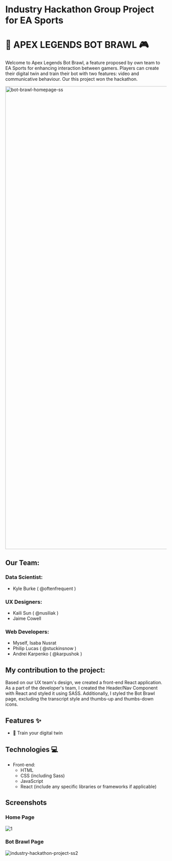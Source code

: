 # Industry Hackathon Group Project for EA Sports
# 🦾 APEX LEGENDS BOT BRAWL 🎮

Welcome to Apex Legends Bot Brawl, a feature proposed by own team to EA Sports for enhancing interaction between gamers. Players can create their digital twin and train their bot with two features: video and communicative behaviour. Our this project won the hackathon.

<img width="1440" alt="bot-brawl-homepage-ss" src="https://github.com/stuckinsnow/brainstation-ea-project/assets/79944634/7b5c5d06-eaef-49ec-a318-d7e74594f55e">


## Our Team:
### Data Scientist: 
- Kyle Burke ( @oftenfrequent )

### UX Designers:
- Kaili Sun ( @nusiliak )
- Jaime Cowell

### Web Developers:
- Myself, Isaba Nusrat
- Philip Lucas ( @stuckinsnow )
- Andrei Karpenko ( @karpushok )

## My contribution to the project:
Based on our UX team's design, we created a front-end React application. As a part of the developer's team, I created the Header/Nav Component with React and styled it using SASS. Additionally, I styled the Bot Brawl page, excluding the transcript style and thumbs-up and thumbs-down icons.

## Features ✨

- 🦿 Train your digital twin

## Technologies 💻
- Front-end:
  - HTML
  - CSS (including Sass)
  - JavaScript
  - React (include any specific libraries or frameworks if applicable)

## Screenshots

### Home Page
![1](https://github.com/stuckinsnow/brainstation-ea-project/assets/79944634/cafc82bc-c11f-49fb-8f9a-4e3cb6144f7d)

### Bot Brawl Page
![industry-hackathon-project-ss2](https://github.com/stuckinsnow/brainstation-ea-project/assets/79944634/f63b8485-0a9f-443e-ac20-6db1b29fdbd4)


